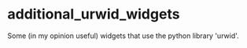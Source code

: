 # additional_urwid_widgets
Some (in my opinion useful) widgets that use the python library 'urwid'.

